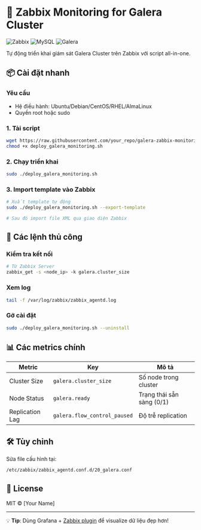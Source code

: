 # 🚀 Zabbix Monitoring for Galera Cluster

![Zabbix](https://img.shields.io/badge/Zabbix-6.0+-green)
![MySQL](https://img.shields.io/badge/MySQL-5.7%2B-blue)
![Galera](https://img.shields.io/badge/Galera-4%2B-orange)

Tự động triển khai giám sát Galera Cluster trên Zabbix với script all-in-one.

## 📦 Cài đặt nhanh

### Yêu cầu
- Hệ điều hành: Ubuntu/Debian/CentOS/RHEL/AlmaLinux
- Quyền root hoặc sudo

### 1. Tải script
```bash
wget https://raw.githubusercontent.com/your_repo/galera-zabbix-monitoring/main/deploy_galera_monitoring.sh
chmod +x deploy_galera_monitoring.sh
```

### 2. Chạy triển khai
```bash
sudo ./deploy_galera_monitoring.sh
```

### 3. Import template vào Zabbix
```bash
# Xuất template tự động
sudo ./deploy_galera_monitoring.sh --export-template

# Sau đó import file XML qua giao diện Zabbix
```

## 📝 Các lệnh thủ công

### Kiểm tra kết nối
```bash
# Từ Zabbix Server
zabbix_get -s <node_ip> -k galera.cluster_size
```

### Xem log
```bash
tail -f /var/log/zabbix/zabbix_agentd.log
```

### Gỡ cài đặt
```bash
sudo ./deploy_galera_monitoring.sh --uninstall
```

## 📊 Các metrics chính
| Metric | Key | Mô tả |
|--------|-----|-------|
| Cluster Size | `galera.cluster_size` | Số node trong cluster |
| Node Status | `galera.ready` | Trạng thái sẵn sàng (0/1) |
| Replication Lag | `galera.flow_control_paused` | Độ trễ replication |

## 🛠 Tùy chỉnh
Sửa file cấu hình tại:
```bash
/etc/zabbix/zabbix_agentd.conf.d/20_galera.conf
```

## 📜 License
MIT © [Your Name]

---

💡 **Tip**: Dùng Grafana + [Zabbix plugin](https://grafana.com/grafana/plugins/alexanderzobnin-zabbix-app/) để visualize dữ liệu đẹp hơn!

